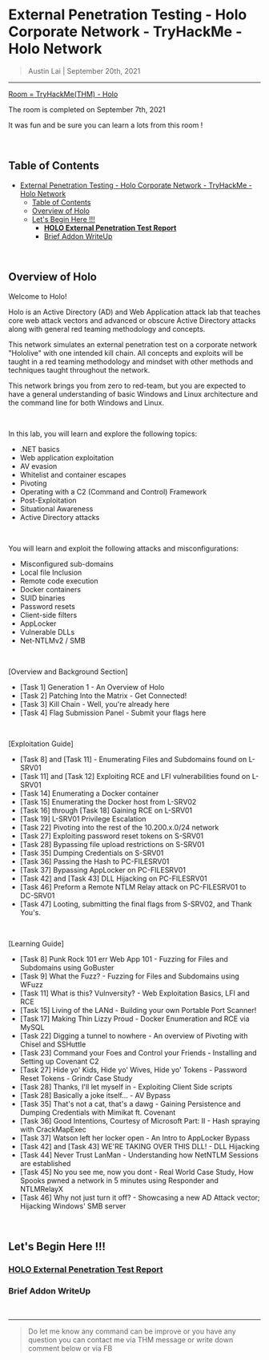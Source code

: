 # External Penetration Testing - Holo Corporate Network - TryHackMe - Holo Network

> Austin Lai | September 20th, 2021

---

<!-- Description -->

[Room = TryHackMe(THM) - Holo](https://tryhackme.com/room/hololive)

The room is completed on September 7th, 2021

It was fun and be sure you can learn a lots from this room !

<!-- /Description -->

<br />

## Table of Contents

<!-- TOC -->

- [External Penetration Testing - Holo Corporate Network - TryHackMe - Holo Network](#external-penetration-testing---holo-corporate-network---tryhackme---holo-network)
    - [Table of Contents](#table-of-contents)
    - [Overview of Holo](#overview-of-holo)
    - [Let's Begin Here !!!](#lets-begin-here-)
        - [**HOLO External Penetration Test Report**](#holo-external-penetration-test-report)
        - [Brief Addon WriteUp](#brief-addon-writeup)

<!-- /TOC -->

<br />

## Overview of Holo

Welcome to Holo!

Holo is an Active Directory (AD) and Web Application attack lab that teaches core web attack vectors and advanced or obscure Active Directory attacks along with general red teaming methodology and concepts.

This network simulates an external penetration test on a corporate network "Hololive" with one intended kill chain. All concepts and exploits will be taught in a red teaming methodology and mindset with other methods and techniques taught throughout the network.

This network brings you from zero to red-team, but you are expected to have a general understanding of basic Windows and Linux architecture and the command line for both Windows and Linux.

<br />

In this lab, you will learn and explore the following topics:

- .NET basics
- Web application exploitation
- AV evasion
- Whitelist and container escapes
- Pivoting
- Operating with a C2 (Command and Control) Framework
- Post-Exploitation
- Situational Awareness
- Active Directory attacks

<br />

You will learn and exploit the following attacks and misconfigurations:

- Misconfigured sub-domains
- Local file Inclusion
- Remote code execution
- Docker containers
- SUID binaries
- Password resets
- Client-side filters
- AppLocker
- Vulnerable DLLs
- Net-NTLMv2 / SMB

<br />

[Overview and Background Section]

- [Task 1] Generation 1 - An Overview of Holo
- [Task 2] Patching Into the Matrix  - Get Connected!
- [Task 3] Kill Chain - Well, you're already here
- [Task 4] Flag Submission Panel - Submit your flags here

<br />

[Exploitation Guide]

- [Task 8] and [Task 11]  - Enumerating Files and Subdomains found on L-SRV01
- [Task 11] and [Task 12] Exploiting RCE and LFI vulnerabilities found on L-SRV01
- [Task 14] Enumerating a Docker container
- [Task 15] Enumerating the Docker host from L-SRV02
- [Task 16] through [Task 18] Gaining RCE on L-SRV01
- [Task 19] L-SRV01 Privilege Escalation
- [Task 22] Pivoting into the rest of the 10.200.x.0/24 network
- [Task 27] Exploiting password reset tokens on S-SRV01
- [Task 28] Bypassing file upload restrictions on S-SRV01
- [Task 35] Dumping Credentials on S-SRV01
- [Task 36] Passing the Hash to PC-FILESRV01
- [Task 37] Bypassing AppLocker on PC-FILESRV01
- [Task 42] and [Task 43] DLL Hijacking on PC-FILESRV01
- [Task 46] Preform a Remote NTLM Relay attack on PC-FILESRV01 to DC-SRV01
- [Task 47] Looting, submitting the final flags from S-SRV02, and Thank You's.

<br />

[Learning Guide]

- [Task 8] Punk Rock 101 err Web App 101 - Fuzzing for Files and  Subdomains using GoBuster
- [Task 9] What the Fuzz? - Fuzzing for Files and Subdomains using WFuzz
- [Task 11] What is this? Vulnversity? - Web Exploitation Basics, LFI and RCE
- [Task 15] Living of the LANd - Building your own Portable Port Scanner!
- [Task 17] Making Thin Lizzy Proud - Docker Enumeration and RCE via MySQL
- [Task 22] Digging a tunnel to nowhere - An overview of Pivoting with Chisel and SSHuttle
- [Task 23] Command your Foes and Control your Friends - Installing and Setting up Covenant C2
- [Task 27] Hide yo' Kids, Hide yo' Wives, Hide yo' Tokens - Password Reset Tokens - Grindr Case Study
- [Task 28] Thanks, I'll let myself in - Exploiting Client Side scripts
- [Task 28] Basically a joke itself... - AV Bypass
- [Task 35] That's not a cat, that's a dawg - Gaining Persistence and Dumping Credentials with Mimikat ft. Covenant
- [Task 36] Good Intentions, Courtesy of Microsoft Part: II - Hash spraying with CrackMapExec
- [Task 37] Watson left her locker open - An Intro to AppLocker Bypass
- [Task 42] and [Task 43] WE'RE TAKING OVER THIS DLL! - DLL Hijacking
- [Task 44] Never Trust LanMan - Understanding how NetNTLM Sessions are established
- [Task 45] No you see me, now you dont - Real World Case Study, How Spooks pwned a network in 5 minutes using Responder and NTLMRelayX
- [Task 46] Why not just turn it off? - Showcasing a new AD Attack vector; Hijacking Windows' SMB server

<br />

## Let's Begin Here !!!

### [**HOLO External Penetration Test Report**](https://github.com/austin-lai/External-Penetration-Testing-Holo-Corporate-Network-TryHackMe-Holo-Network/blob/master/BlackSunSecurity-ExternalPenetrationTestReport-HOLO-v1.0.pdf)

### Brief Addon WriteUp
























<br />

---

> Do let me know any command can be improve or you have any question you can contact me via THM message or write down comment below or via FB

